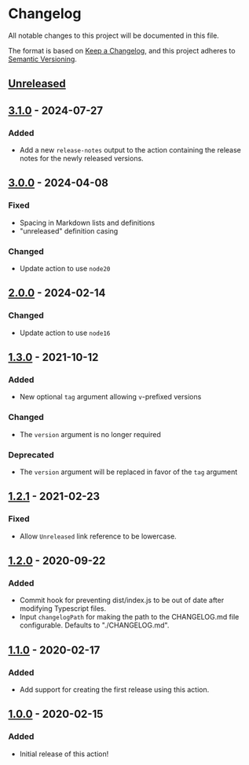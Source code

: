 # Changelog

All notable changes to this project will be documented in this file.

The format is based on [Keep a Changelog](https://keepachangelog.com/en/1.0.0/),
and this project adheres to [Semantic Versioning](https://semver.org/spec/v2.0.0.html).

## [Unreleased]

## [3.1.0] - 2024-07-27

### Added

- Add a new `release-notes` output to the action containing the release notes for the newly released versions.

## [3.0.0] - 2024-04-08

### Fixed

- Spacing in Markdown lists and definitions
- "unreleased" definition casing

### Changed

- Update action to use `node20`

## [2.0.0] - 2024-02-14

### Changed

- Update action to use `node16`

## [1.3.0] - 2021-10-12

### Added

- New optional `tag` argument allowing `v`-prefixed versions

### Changed

- The `version` argument is no longer required

### Deprecated

- The `version` argument will be replaced in favor of the `tag` argument

## [1.2.1] - 2021-02-23

### Fixed

- Allow `Unreleased` link reference to be lowercase.

## [1.2.0] - 2020-09-22

### Added

- Commit hook for preventing dist/index.js to be out of date after modifying Typescript files.
- Input `changelogPath` for making the path to the CHANGELOG.md file configurable. Defaults to "./CHANGELOG.md".

## [1.1.0] - 2020-02-17

### Added

- Add support for creating the first release using this action.

## [1.0.0] - 2020-02-15

### Added

- Initial release of this action!

[unreleased]: https://github.com/thomaseizinger/keep-a-changelog-new-release/compare/3.1.0...HEAD
[3.1.0]: https://github.com/thomaseizinger/keep-a-changelog-new-release/compare/3.0.0...3.1.0
[3.0.0]: https://github.com/thomaseizinger/keep-a-changelog-new-release/compare/2.0.0...3.0.0
[2.0.0]: https://github.com/thomaseizinger/keep-a-changelog-new-release/compare/1.3.0...2.0.0
[1.3.0]: https://github.com/thomaseizinger/keep-a-changelog-new-release/compare/1.2.1...1.3.0
[1.2.1]: https://github.com/thomaseizinger/keep-a-changelog-new-release/compare/1.2.0...1.2.1
[1.2.0]: https://github.com/thomaseizinger/keep-a-changelog-new-release/compare/1.1.0...1.2.0
[1.1.0]: https://github.com/thomaseizinger/keep-a-changelog-new-release/compare/1.0.0...1.1.0
[1.0.0]: https://github.com/thomaseizinger/keep-a-changelog-new-release/compare/8f254ca247120d87500da53956ae6c0c9d9fae3e...1.0.0
